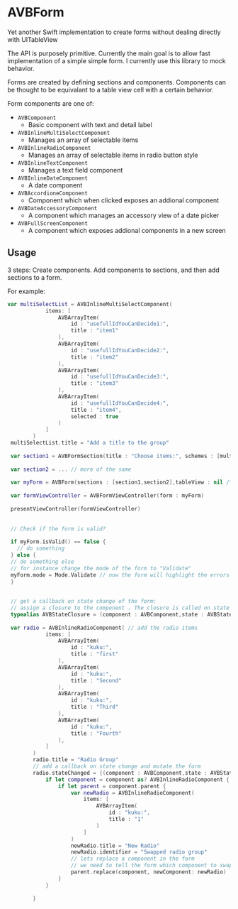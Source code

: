 # AVBForm
Yet another Swift implementation to create forms without dealing directly with UITableView

The API is purposely primitive. Currently the main goal is to allow fast implementation of a simple simple form. 
I currently use this library to mock behavior.

Forms are created by defining sections and components.
Components can be thought to be equivalant to a table view cell with a certain behavior.

Form components are one of:
* ```AVBComponent```
  * Basic component with text and detail label  
* ```AVBInlineMultiSelectComponent```
  * Manages an array of selectable items
* ```AVBInlineRadioComponent```
  * Manages an array of selectable items in radio button style
* ```AVBInlineTextComponent```
  * Manages a text field component  
* ```AVBInlineDateComponent```
  * A date component 
* ```AVBAccordioneComponent```
  * Component which when clicked exposes an addional component
* ```AVBDateAccessoryComponent```
  * A component which manages an accessory view of a date picker
* ```AVBFullScreenComponent```
  * A component which exposes addional components in a new screen 


## Usage

3 steps: Create components. Add components to sections, and then add sections to a form.

For example:
```swift
var multiSelectList = AVBInlineMultiSelectComponent(
            items: [
                AVBArrayItem(
                    id : "usefullIdYouCanDecide1:",
                    title : "item1"
                ),
                AVBArrayItem(
                    id : "usefullIdYouCanDecide2:",
                    title : "item2"
                ),
                AVBArrayItem(
                    id : "usefullIdYouCanDecide3:",
                    title : "item3"
                ),
                AVBArrayItem(
                    id : "usefullIdYouCanDecide4:",
                    title : "item4",
                    selected : true
                )
            ]
        )
 multiSelectList.title = "Add a title to the group"
        
 var section1 = AVBFormSection(title : "Choose items:", schemes : [multiSelectList])
 
 var section2 = ... // more of the same
 
 var myForm = AVBForm(sections : [section1,section2],tableView : nil /* you can assign the form to a AVBFormViewController instead of assigning a table view and retaining a reference to the form*/)
 
 var formViewController = AVBFormViewController(form : myForm)
 
 presentViewController(formViewController)
 
 
 // Check if the form is valid?
 
 if myForm.isValid() == false {
   // do something
 } else {
 // do something else
 // for instance change the mode of the form to "Validate"
 myForm.mode = Mode.Validate // now the form will highlight the errors
 }
 
 
 // get a callback on state change of the form:
 // assign a closure to the component . The closure is called on state change
 typealias AVBStateClosure = (component : AVBComponent,state : AVBState) -> ()
 
 var radio = AVBInlineRadioComponent( // add the radio items
            items: [
                AVBArrayItem(
                    id : "kuku:",
                    title : "first"
                ),
                AVBArrayItem(
                    id : "kuku:",
                    title : "Second"
                ),
                AVBArrayItem(
                    id : "kuku:",
                    title : "Third"
                ),
                AVBArrayItem(
                    id : "kuku:",
                    title : "Fourth"
                ),
            ]
        )
        radio.title = "Radio Group"
        // add a callback on state change and mutate the form
        radio.stateChanged = {(component : AVBComponent,state : AVBState) in 
            if let component = component as? AVBInlineRadioComponent {
                if let parent = component.parent {
                    var newRadio = AVBInlineRadioComponent(
                        items: [
                            AVBArrayItem(
                                id : "kuku:",
                                title : "1"
                            )
                        ]
                    )
                    newRadio.title = "New Radio"
                    newRadio.identifier = "Swapped radio group"
                    // lets replace a component in the form
                    // we need to tell the form which component to swap out - useful for branched conditions on the form without recreating a new form and explicately telling the form its state
                    parent.replace(component, newComponent: newRadio)
                }
            }
            
        }

 ```
